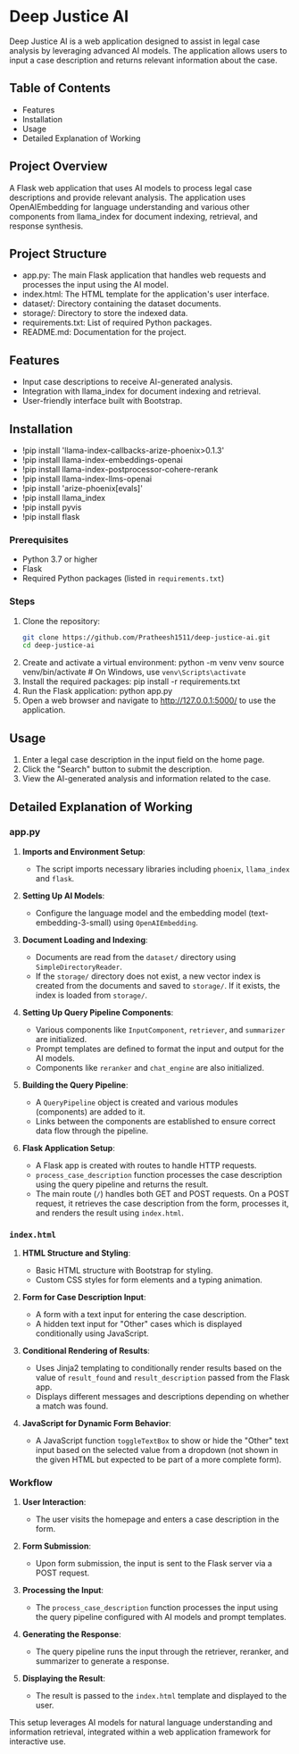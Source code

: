 # Deep Justice AI

Deep Justice AI is a web application designed to assist in legal case analysis by leveraging advanced AI models. The application allows users to input a case description and returns relevant information about the case.

## Table of Contents
- Features
- Installation
- Usage
- Detailed Explanation of Working

## Project Overview
A Flask web application that uses AI models to process legal case descriptions and provide relevant analysis. The application uses OpenAIEmbedding for language understanding and various other components from llama_index for document indexing, retrieval, and response synthesis.

## Project Structure
- app.py: The main Flask application that handles web requests and processes the input using the AI model.
- index.html: The HTML template for the application's user interface.
- dataset/: Directory containing the dataset documents.
- storage/: Directory to store the indexed data.
- requirements.txt: List of required Python packages.
- README.md: Documentation for the project.

## Features
- Input case descriptions to receive AI-generated analysis.
- Integration with llama_index for document indexing and retrieval.
- User-friendly interface built with Bootstrap.

## Installation
- !pip install 'llama-index-callbacks-arize-phoenix>0.1.3'
- !pip install llama-index-embeddings-openai
- !pip install llama-index-postprocessor-cohere-rerank
- !pip install llama-index-llms-openai
- !pip install 'arize-phoenix[evals]'
- !pip install llama_index
- !pip install pyvis
- !pip install flask

### Prerequisites
- Python 3.7 or higher
- Flask
- Required Python packages (listed in `requirements.txt`)

### Steps

1. Clone the repository:
   ```bash
   git clone https://github.com/Pratheesh1511/deep-justice-ai.git
   cd deep-justice-ai
2. Create and activate a virtual environment:
    python -m venv venv
    source venv/bin/activate  # On Windows, use `venv\Scripts\activate`
3. Install the required packages:
    pip install -r requirements.txt
4. Run the Flask application:
    python app.py
5. Open a web browser and navigate to http://127.0.0.1:5000/ to use the application.

## Usage
1. Enter a legal case description in the input field on the home page.
2. Click the "Search" button to submit the description.
3. View the AI-generated analysis and information related to the case.

## Detailed Explanation of Working

### app.py

1. **Imports and Environment Setup**:
   - The script imports necessary libraries including `phoenix`, `llama_index` and `flask`.

2. **Setting Up AI Models**:
   - Configure the language model and the embedding model (text-embedding-3-small) using `OpenAIEmbedding`.

3. **Document Loading and Indexing**:
   - Documents are read from the `dataset/` directory using `SimpleDirectoryReader`.
   - If the `storage/` directory does not exist, a new vector index is created from the documents and saved to `storage/`. If it exists, the index is loaded from `storage/`.

4. **Setting Up Query Pipeline Components**:
   - Various components like `InputComponent`, `retriever`, and `summarizer` are initialized.
   - Prompt templates are defined to format the input and output for the AI models.
   - Components like `reranker` and `chat_engine` are also initialized.

5. **Building the Query Pipeline**:
   - A `QueryPipeline` object is created and various modules (components) are added to it.
   - Links between the components are established to ensure correct data flow through the pipeline.

6. **Flask Application Setup**:
   - A Flask app is created with routes to handle HTTP requests.
   - `process_case_description` function processes the case description using the query pipeline and returns the result.
   - The main route (`/`) handles both GET and POST requests. On a POST request, it retrieves the case description from the form, processes it, and renders the result using `index.html`.

### `index.html`

1. **HTML Structure and Styling**:
   - Basic HTML structure with Bootstrap for styling.
   - Custom CSS styles for form elements and a typing animation.

2. **Form for Case Description Input**:
   - A form with a text input for entering the case description.
   - A hidden text input for "Other" cases which is displayed conditionally using JavaScript.

3. **Conditional Rendering of Results**:
   - Uses Jinja2 templating to conditionally render results based on the value of `result_found` and `result_description` passed from the Flask app.
   - Displays different messages and descriptions depending on whether a match was found.

4. **JavaScript for Dynamic Form Behavior**:
   - A JavaScript function `toggleTextBox` to show or hide the "Other" text input based on the selected value from a dropdown (not shown in the given HTML but expected to be part of a more complete form).

### Workflow

1. **User Interaction**:
   - The user visits the homepage and enters a case description in the form.

2. **Form Submission**:
   - Upon form submission, the input is sent to the Flask server via a POST request.

3. **Processing the Input**:
   - The `process_case_description` function processes the input using the query pipeline configured with AI models and prompt templates.

4. **Generating the Response**:
   - The query pipeline runs the input through the retriever, reranker, and summarizer to generate a response.

5. **Displaying the Result**:
   - The result is passed to the `index.html` template and displayed to the user.

This setup leverages AI models for natural language understanding and information retrieval, integrated within a web application framework for interactive use.



